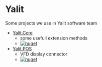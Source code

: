 # Yalit
Some projects we use in Yalit software team

- [Yalit.Core](/Yalit.Core)
  - some usefull extension methods
  - [![nuget](https://img.shields.io/nuget/v/Yalit.Core)](https://www.nuget.org/packages/Yalit.Core/)
- [Yalit.POS](/Yalit.POS)
  - VFD display connector
  - [![nuget](https://img.shields.io/nuget/v/Yalit.POS)](https://www.nuget.org/packages/Yalit.Core/)